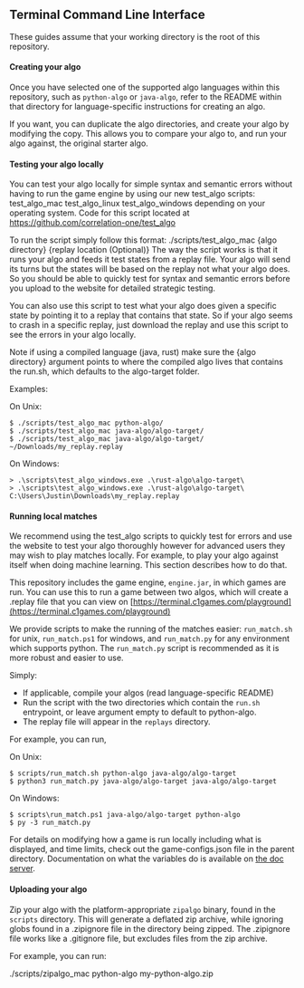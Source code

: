 ## Terminal Command Line Interface

These guides assume that your working directory is the root of this repository.

#### Creating your algo

Once you have selected one of the supported algo languages within this repository, such as `python-algo` 
or `java-algo`, refer to the README within that directory for language-specific instructions for 
creating an algo.

If you want, you can duplicate the algo directories, and create your algo by modifying the copy. 
This allows you to compare your algo to, and run your algo against, the original starter algo.

#### Testing your algo locally

You can test your algo locally for simple syntax and semantic errors without having to run the game engine by using our new test_algo scripts: test_algo_mac test_algo_linux test_algo_windows depending on your operating system.
Code for this script located at https://github.com/correlation-one/test_algo

To run the script simply follow this format: ./scripts/test_algo_mac {algo directory} {replay location (Optional)}
The way the script works is that it runs your algo and feeds it test states from a replay file. Your algo will send its turns but the states will be based on the replay not what your algo does. So you should be able to quickly test for syntax and semantic errors before you upload to the website for detailed strategic testing.

You can also use this script to test what your algo does given a specific state by pointing it to a replay that contains that state. So if your algo seems to crash in a specific replay, just download the replay and use this script to see the errors in your algo locally.

Note if using a compiled language (java, rust) make sure the {algo directory} argument points to where the compiled algo lives that contains the run.sh, which defaults to the algo-target folder.

Examples: 

On Unix:
```
$ ./scripts/test_algo_mac python-algo/
$ ./scripts/test_algo_mac java-algo/algo-target/
$ ./scripts/test_algo_mac java-algo/algo-target/ ~/Downloads/my_replay.replay
```
On Windows:
```
> .\scripts\test_algo_windows.exe .\rust-algo\algo-target\
> .\scripts\test_algo_windows.exe .\rust-algo\algo-target\ C:\Users\Justin\Downloads\my_replay.replay
```

#### Running local matches

We recommend using the test_algo scripts to quickly test for errors and use the website to test your algo thoroughly however for advanced users they may wish to play matches locally. For example, to play your algo against itself when doing machine learning. This section describes how to do that.

This repository includes the game engine, `engine.jar`, in which games are run. You can use this to run
a game between two algos, which will create a .replay file that you can view on 
[https://terminal.c1games.com/playground](https://terminal.c1games.com/playground)

We provide scripts to make the running of the matches easier: `run_match.sh` for unix, `run_match.ps1` 
for windows, and `run_match.py` for any environment which supports python. The `run_match.py` script is 
recommended as it is more robust and easier to use.

Simply:
- If applicable, compile your algos (read language-specific README)
- Run the script with the two directories which contain the `run.sh` entrypoint, 
or leave argument empty to default to python-algo.
- The replay file will appear in the `replays` directory.

For example, you can run,

On Unix:
```
$ scripts/run_match.sh python-algo java-algo/algo-target
$ python3 run_match.py java-algo/algo-target java-algo/algo-target
```
On Windows:
```
$ scripts\run_match.ps1 java-algo/algo-target python-algo
$ py -3 run_match.py
```

For details on modifying how a game is run locally including what is displayed, and time limits, check out the game-configs.json file in the parent directory. Documentation on what the variables do is available on [the doc server](https://docs.c1games.com/json-docs.html#config).


#### Uploading your algo

Zip your algo with the platform-appropriate `zipalgo` binary, found in the `scripts` directory. This
will generate a deflated zip archive, while ignoring globs found in a .zipignore file in the directory 
being zipped. The .zipignore file works like a .gitignore file, but excludes files from the zip archive.

For example, you can run:

./scripts/zipalgo_mac python-algo my-python-algo.zip
